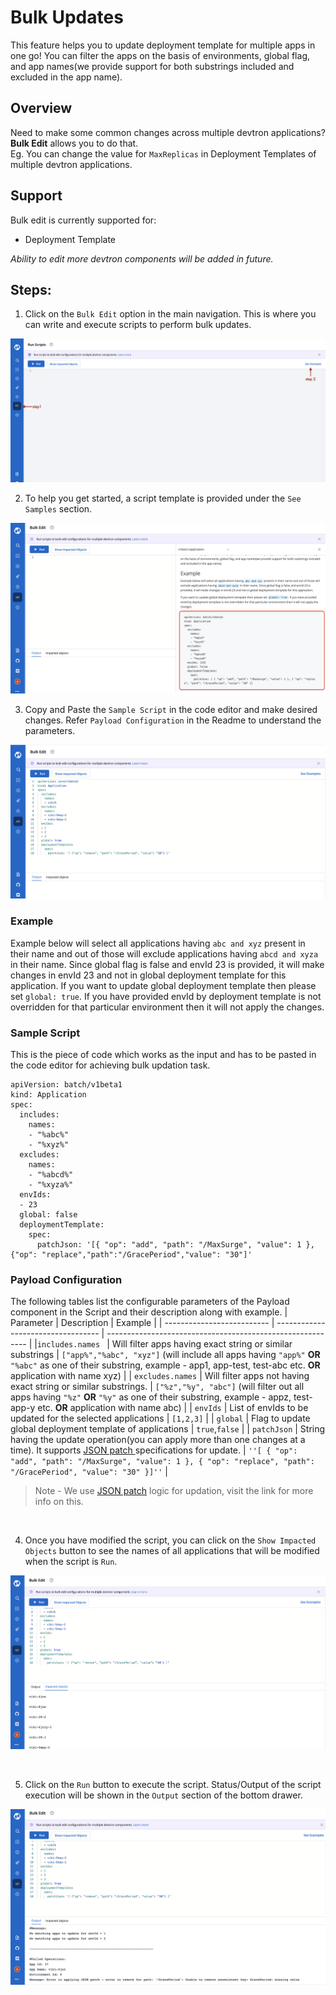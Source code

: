 # Bulk Updates
This feature helps you to update deployment template for multiple apps in one go! You can filter the apps on the basis of environments, global flag, and app names(we provide support for both substrings included and excluded in the app name).

## Overview

Need to make some common changes across multiple devtron applications?
**Bulk Edit** allows you to do that.<br>
Eg. You can change the value for `MaxReplicas` in Deployment Templates of multiple devtron applications.

## Support
Bulk edit is currently supported for:
 - Deployment Template

_Ability to edit more devtron components will be added in future._

## Steps:

1. Click on the `Bulk Edit` option in the main navigation. This is where you can write and execute scripts to perform bulk updates.
 
![](../.gitbook/assets/bulk-update-empty.png)
<br>

2. To help you get started, a script template is provided under the `See Samples` section.

![](../.gitbook/assets/bulk-update-sample.png)
<br>

3. Copy and Paste the `Sample Script` in the code editor and make desired changes. Refer `Payload Configuration` in the Readme to understand the parameters.


![](../.gitbook/assets/bulk-update-editor.png)

### Example
Example below will select all applications having `abc and xyz` present in their name and out of those will exclude applications having `abcd and xyza` in their name. Since global flag is false and envId 23 is provided, it will make changes in envId 23 and not in global deployment template for this application.
If you want to update global deployment template then please set `global: true`.  If you have provided envId by deployment template is not overridden for that particular environment then it will not apply the changes.



### Sample Script

This is the piece of code which works as the input and has to be pasted in the code editor for achieving bulk updation
task.

```
apiVersion: batch/v1beta1
kind: Application
spec:
  includes:
    names:
    - "%abc%"
    - "%xyz%"
  excludes:
    names:
    - "%abcd%"
    - "%xyza%"
  envIds:
  - 23
  global: false
  deploymentTemplate:
    spec:
      patchJson: '[{ "op": "add", "path": "/MaxSurge", "value": 1 },{"op": "replace","path":"/GracePeriod","value": "30"]'
```


### Payload Configuration
The following tables list the configurable parameters of the Payload component in the Script and their description along with example.
| Parameter                      | Description                        | Example                                                    |
| -------------------------- | ---------------------------------- | ---------------------------------------------------------- |
|`includes.names `        | Will filter apps having exact string or similar substrings                 | `["app%","%abc", "xyz"]` (will include all apps having `"app%"` **OR** `"%abc"` as one of their substring, example - app1, app-test, test-abc etc. **OR** application with name xyz)    |
| `excludes.names`          | Will filter apps not having exact string or similar substrings.              | `["%z","%y", "abc"]`       (will filter out all apps having `"%z"` **OR** `"%y"` as one of their substring, example - appz, test-app-y etc. **OR** application with name abc)                                        |
| `envIds`       | List of envIds to be updated for the selected applications           | `[1,2,3]`                                                   |
| `global`       | Flag to update global deployment template of applications            | `true`,`false`                                                        |
| `patchJson`      | String having the update operation(you can apply more than one changes at a time). It supports [JSON patch ](http://jsonpatch.com/) specifications for update. | `''[ { "op": "add", "path": "/MaxSurge", "value": 1 }, { "op": "replace", "path": "/GracePeriod", "value": "30" }]''` |


 > Note - We use [JSON patch](http://jsonpatch.com/) logic for updation, visit the link for more info on this. 


<br>


4. Once you have modified the script, you can click on the `Show Impacted Objects` button to see the names of all applications that will be modified when the script is `Run`.


![](../.gitbook/assets/bulk-update-impacted.png)

<br>

5. Click on the `Run` button to execute the script. Status/Output of the script execution will be shown in the `Output` section of the bottom drawer.


![](../.gitbook/assets/bulk-update-message.png)
<br>



